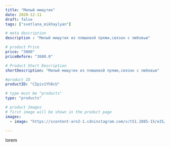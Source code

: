 ```yaml
---
title: "Милый мишутик"
date: 2020-12-11
draft: false
tags: ["svetlana_mikhaylyan"]

# meta description
description : "Милый мишутик из плюшевой пряжи,связан с любовью"

# product Price
price: "3000"
priceBefore: "3600.0"

# Product Short Description
shortDescription: "Милый мишутик из плюшевой пряжи,связан с любовью"

#product ID
productID: "CIpiv1Yh8cU"

# type must be "products"
type: "products"

# product Images
# first image will be shown in the product page
images:
  - image: "https://scontent-arn2-1.cdninstagram.com/v/t51.2885-15/e35/130776622_302037724451138_447259703582200959_n.jpg?se=7&tp=1&_nc_ht=scontent-arn2-1.cdninstagram.com&_nc_cat=102&_nc_ohc=fLAN4K9DyYIAX8jcu4q&ccb=7-4&oh=c9699b6529a79d22738904a5bc0a1a72&oe=60835AC9&_nc_sid=86f79a&ig_cache_key=MjQ2MTY1MTQ5MjA1MTMzOTAyOA%3D%3D.2-ccb7-4"

---
```

lorem
